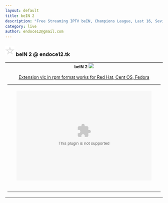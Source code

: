 ```yaml
---
layout: default
title: beIN 2
description: "Free Streaming IPTV beIN, Champions League, Last 16, Sevilla - Leicester, Live."
category: live
author: endoce12@gmail.com
---
```

### <img src="/img/estrella.svg" style="margin-bottom:5px;" width="30px"> beIN 2 @ endoce12.tk
<table border="0" width="100%" cellspacing="0" cellpadding="2" class="eBlock">
 <tbody><tr><td class="eText" colspan="2">
 <center><span style="font-size: 10pt; font-weight: bold; ">beIN 2 </span><img src="/img/beIN.png" width="60"><br><br>
 <a href="/npapi-vlc-2.2.0-0.1.fc25.x86_64.rpm">Extension vlc in rpm format works for Red Hat, Cent OS, Fedora</a>
 <table border="0" cellpadding="0" cellspacing="0"> 
 <tbody><tr> 
 <td width="21" background="http://ovego.tv/images/12421152032.png" height="13"> 
 </td> 
 <td background="http://ovego.tv/images/55452124552.png" height="13"> 
 </td> 
 
 <td width="21" background="http://ovego.tv/images/45454787.png" height="13"> 
 </td> 
 </tr> 
 <tr> 
 <td width="21" background="http://ovego.tv/images/21210212120.png"> 
 </td> 
 <td> 
 <div id="media"><embed type="application/x-vlc-plugin" pluginspage="http://www.videolan.org" width="432" height="288" id="vlc" controls="true" target="http://link.softiptv.com:2500/live/sNxsOF84xv/MrlMwmemCz/6617.ts
" /></div>
</td> 
 <td width="21" background="http://ovego.tv/images/203233451.png"> 
 </td> 
 </tr> 
 <tr> 
 <td width="21" background="http://ovego.tv/images/23121542.png" height="17"> 
 </td> 
 <td background="http://ovego.tv/images/12345456.png" height="17"> 
 </td> 
 
 <td width="21" background="http://ovego.tv/images/2656564.png" height="25"> 
 </td> 
 
 </tr> 
 </tbody>
 </table>

</center>
 </td></tr>
</tbody></table>

